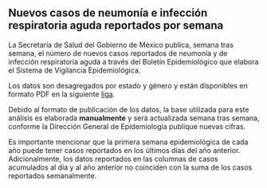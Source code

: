 ## Nuevos casos de neumonía e infección respiratoria aguda reportados por semana

La Secretaría de Salud del Gobierno de México publica, semana tras semana, el número de nuevos casos reportados de neumonía y de infección respiratoria aguda a través del Boletín Epidemiológico que elabora el Sistema de Vigilancia Epidemiológica.

Los datos son desagregados por estado y género y están disponibles en formato PDF en la siguiente [liga](https://www.gob.mx/salud/acciones-y-programas/direccion-general-de-epidemiologia-boletin-epidemiologico).

Debido al formato de publicación de los datos, la base utilizada para este análisis es elaborada **manualmente** y será actualizada semana tras semana, conforme la Dirección General de Epidemiología publique nuevas cifras.

Es importante mencionar que la primera semana epidemiológica de cada año puede tener casos reportados en los últimos días del año anterior. Adicionalmente, los datos reportados en las columnas de casos acumulados al día y al año anterior no coinciden con la suma de los casos reportados semanalmente.
